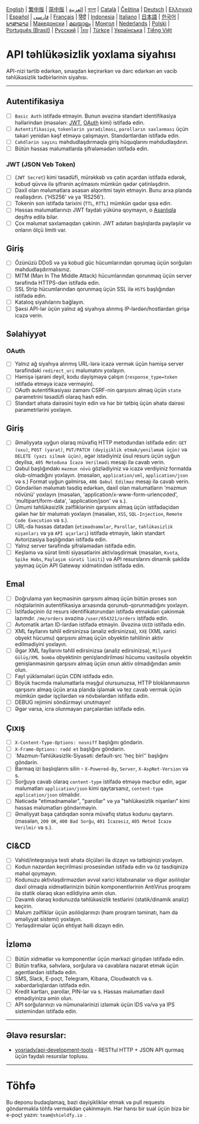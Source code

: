 [English](./README.md) | [繁中版](./README-tw.md) | [简中版](./README-zh.md) | [العربية](./README-ar.md) | [বাংলা](./README-bn.md) | [Català](./README-ca.md) | [Čeština](./README-cs.md) | [Deutsch](./README-de.md) | [Ελληνικά](./README-el.md) | [Español](./README-es.md) | [فارسی](./README-fa.md) | [Français](./README-fr.md) | [हिंदी](./README-hi.md) | [Indonesia](./README-id.md) | [Italiano](./README-it.md) | [日本語](./README-ja.md) | [한국어](./README-ko.md) | [ພາສາລາວ](./README-lo.md) | [Македонски](./README-mk.md) | [മലയാളം](./README-ml.md) | [Монгол](./README-mn.md) | [Nederlands](./README-nl.md) | [Polski](./README-pl.md) | [Português (Brasil)](./README-pt_BR.md) | [Русский](./README-ru.md) | [ไทย](./README-th.md) | [Türkçe](./README-tr.md) | [Українська](./README-uk.md) | [Tiếng Việt](./README-vi.md)

# API təhlükəsizlik yoxlama siyahısı

API-nizi tərtib edərkən, sınaqdan keçirərkən və dərc edərkən ən vacib təhlükəsizlik tədbirlərinin siyahısı.

---

## Autentifikasiya

- [ ] `Basic Auth` istifadə etməyin. Bunun əvəzinə standart identifikasiya həllərindən (məsələn: [JWT](https://jwt.io/), [OAuth](https://oauth.net/) kimi) istifadə edin.
- [ ] `Autentifikasiya`, `tokenlərin yaradılması`, `parolların saxlanması` üçün təkəri yenidən kəşf etməyə çalışmayın. Standartlardan istifadə edin.
- [ ] `Cəhdlərin sayını` məhdudlaşdırmaqla giriş hüquqlarını məhdudlaşdırın.
- [ ] Bütün həssas məlumatlarda şifrələmədən istifadə edin.

### JWT (JSON Veb Token)

- [ ] (`JWT Secret`) kimi təsadüfi, mürəkkəb və çətin açardan istifadə edərək, kobud qüvvə ilə şifrənin açılmasını mümkün qədər çətinləşdirin.
- [ ] Daxil olan məlumatlara əsasən alqoritmi təyin etməyin. Bunu arxa planda reallaşdırın. ('HS256' və ya 'RS256').
- [ ] Tokenin son istifadə tarixini (`TTL`, `RTTL`) mümkün qədər qısa edin.
- [ ] Həssas məlumatlarınızı JWT faydalı yükünə qoymayın, o [Asanlıqla](https://jwt.io/#debugger-io) deşifrə edilə bilər.
- [ ] Çox məlumat saxlamaqdan çəkinin. JWT adətən başlıqlarda paylaşılır və onların ölçü limiti var.

## Giriş

- [ ] Özünüzü DDoS və ya kobud güc hücumlarından qorumaq üçün sorğuları məhdudlaşdırmalısınız.
- [ ] MITM (Man In The Middle Attack) hücumlarından qorunmaq üçün server tərəfində HTTPS-dən istifadə edin.
- [ ] SSL Strip hücumlarından qorunmaq üçün SSL ilə `HSTS` başlığından istifadə edin.
- [ ] Kataloq siyahılarını bağlayın.
- [ ] Şəxsi API-lər üçün yalnız ağ siyahıya alınmış IP-lərdən/hostlardan girişə icazə verin.

## Səlahiyyət

### OAuth

- [ ] Yalnız ağ siyahıya alınmış URL-lərə icazə vermək üçün həmişə server tərəfindəki `redirect_uri` məlumatını yoxlayın.
- [ ] Həmişə işarəni deyil, kodu dəyişməyə çalışın (`response_type=token` istifadə etməyə icazə verməyin).
- [ ] OAuth autentifikasiyası zamanı CSRF-nin qarşısını almaq üçün `state` parametrini təsadüfi olaraq hash edin.
- [ ] Standart əhatə dairəsini təyin edin və hər bir tətbiq üçün əhatə dairəsi parametrlərini yoxlayın.

## Giriş

- [ ] Əməliyyata uyğun olaraq müvafiq HTTP metodundan istifadə edin: `GET (oxu)`, `POST (yarat)`, `PUT/PATCH (dəyişiklik etmək/yeniləmək üçün)` və `DELETE (yazı silmək üçün)`, əgər istədiyiniz üsul resurs üçün uyğun deyilsə, `405 Metoduna İcazə Verilmədi` mesajı ilə cavab verin.
- [ ] Qəbul başlığındakı `məzmun növü` gözlədiyiniz və icazə verdiyiniz formatda olub-olmadığını yoxlayın. (məsələn, `application/xml`, `application/json` və s.) Format uyğun gəlmirsə, `406 Qəbul Edilməz` mesajı ilə cavab verin.
- [ ] Göndərilən məlumatı təsdiq edərkən, daxil olan məlumatların 'məzmun növünü' yoxlayın (məsələn, 'application/x-www-form-urlencoded', 'multipart/form-data', 'application/json' və s.).
- [ ] Ümumi təhlükəsizlik zəifliklərinin qarşısını almaq üçün istifadəçidən gələn hər bir məlumatı yoxlayın (məsələn, `XSS`, `SQL-Injection`, `Remote Code Execution` və s.).
- [ ] URL-də həssas datadan (`etimadnamələr`, `Parollar`, `təhlükəsizlik nişanları` və ya `API açarları`) istifadə etməyin, lakin standart Avtorizasiya başlığından istifadə edin.
- [ ] Yalnız server tərəfində şifrələmədən istifadə edin.
- [ ] Keşləmə və sürət limiti siyasətlərini aktivləşdirmək (məsələn, `Kvota`, `Spike Həbs`, `Paylaşım sürəti limiti`) və API resurslarını dinamik şəkildə yaymaq üçün API Gateway xidmətindən istifadə edin.

## Emal

- [ ] Doğrulama yan keçməsinin qarşısını almaq üçün bütün proses son nöqtələrinin autentifikasiya arxasında qorunub-qorunmadığını yoxlayın.
- [ ] İstifadəçinin öz resurs identifikatorundan istifadə etməkdən çəkinmək lazımdır. `/me/orders` əvəzinə `/user/654321/orders` istifadə edin.
- [ ] Avtomatik artan ID-lərdən istifadə etməyin. Əvəzinə `UUID` istifadə edin.
- [ ] XML fayllarını təhlil edirsinizsə (analiz edirsinizsə), `XXE` (XML xarici obyekt hücumu) qarşısını almaq üçün obyektin təhlilinin aktiv edilmədiyini yoxlayın.
- [ ] Əgər XML fayllarını təhlil edirsinizsə (analiz edirsinizsə), `Milyard Gülüş/XML bomba` obyektinin genişləndirilməsi hücumu vasitəsilə obyektin genişlənməsinin qarşısını almaq üçün onun aktiv olmadığından əmin olun.
- [ ] Fayl yükləmələri üçün CDN istifadə edin.
- [ ] Böyük həcmdə məlumatlarla məşğul olursunuzsa, HTTP bloklanmasının qarşısını almaq üçün arxa planda işləmək və tez cavab vermək üçün mümkün qədər işçilərdən və növbələrdən istifadə edin.
- [ ] DEBUG rejimini söndürməyi unutmayın!
- [ ] Əgər varsa, icra olunmayan parçalardan istifadə edin.

## Çıxış

- [ ] `X-Content-Type-Options: nosniff` başlığını göndərin.
- [ ] `X-Frame-Options: rədd et` başlığını göndərin.
- [ ] `Məzmun-Təhlükəsizlik-Siyasəti: default-src 'heç biri'' başlığını göndərin.
- [ ] Barmaq izi başlıqlarını silin - `X-Powered-By`, `Server`, `X-AspNet-Version` və s.
- [ ] Sorğuya cavab olaraq `content-type` istifadə etməyə məcbur edin, əgər məlumatları `application/json` kimi qaytarsanız, `content-type` `application/json` olmalıdır.
- [ ] Nəticədə "etimadnamələr", "parollar" və ya "təhlükəsizlik nişanları" kimi həssas məlumatları göndərməyin.
- [ ] Əməliyyat başa çatdıqdan sonra müvafiq status kodunu qaytarın. (məsələn, `200 OK`, `400 Bad Sorğu`, `401 İcazəsiz`, `405 Metod İcazə Verilmir` və s.).

## CI&CD

- [ ] Vahid/inteqrasiya testi əhatə ölçüləri ilə dizayn və tətbiqinizi yoxlayın.
- [ ] Kodun nəzərdən keçirilməsi prosesindən istifadə edin və öz təsdiqinizə məhəl qoymayın.
- [ ] Kodunuzu aktivləşdirməzdən əvvəl xarici kitabxanalar və digər asılılıqlar daxil olmaqla xidmətlərinizin bütün komponentlərinin AntiVirus proqramı ilə statik olaraq skan edildiyinə əmin olun.
- [ ] Davamlı olaraq kodunuzda təhlükəsizlik testlərini (statik/dinamik analiz) keçirin.
- [ ] Məlum zəifliklər üçün asılılıqlarınızı (həm proqram təminatı, həm də əməliyyat sistemi) yoxlayın.
- [ ] Yerləşdirmələr üçün ehtiyat həlli dizayn edin.

## İzləmə

- [ ] Bütün xidmətlər və komponentlər üçün mərkəzi girişdən istifadə edin.
- [ ] Bütün trafikə, səhvlərə, sorğulara və cavablara nəzarət etmək üçün agentlərdən istifadə edin.
- [ ] SMS, Slack, E-poçt, Telegram, Kibana, Cloudwatch və s. xəbərdarlıqlardan istifadə edin.
- [ ] Kredit kartları, parollar, PIN-lər və s. Həssas məlumatları daxil etmədiyinizə əmin olun.
- [ ] API sorğularınızı və nümunələrinizi izləmək üçün IDS və/və ya IPS sistemindən istifadə edin.

---

## Əlavə resurslar:

- [yosriady/api-development-tools](https://github.com/yosriady/api-development-tools) - RESTful HTTP + JSON API qurmaq üçün faydalı resurslar toplusu.

---

# Töhfə

Bu deponu budaqlamaq, bəzi dəyişikliklər etmək və pull requests göndərməklə töhfə verməkdən çəkinməyin. Hər hansı bir sual üçün bizə bir e-poçt yazın: `team@shieldfy.io `.
